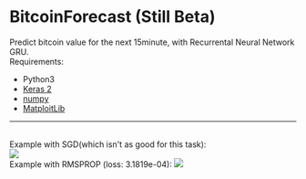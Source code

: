 # BitcoinForecast (Still Beta)

Predict bitcoin value for the next 15minute, with Recurrental Neural Network GRU.
<br />
Requirements:
<br/>

<ul>
<li>Python3</li>
<li><a href="http://keras.io/">Keras 2</a></li>
<li><a href="http://www.numpy.org/">numpy</a></li>
<li><a href="http://matplotlib.org/">MatploitLib</a></li>
</ul>
<hr />
<br />
Example with SGD(which isn't as good for this task):
<br />
<img src="https://cloud.githubusercontent.com/assets/17238972/24075812/dd776880-0c22-11e7-93bd-c2fa8264aa03.png" />

<br/>
Example with RMSPROP (loss: 3.1819e-04):
<img src="https://cloud.githubusercontent.com/assets/17238972/24118400/f2fc4f7c-0dad-11e7-8294-7150317fa346.png" />

